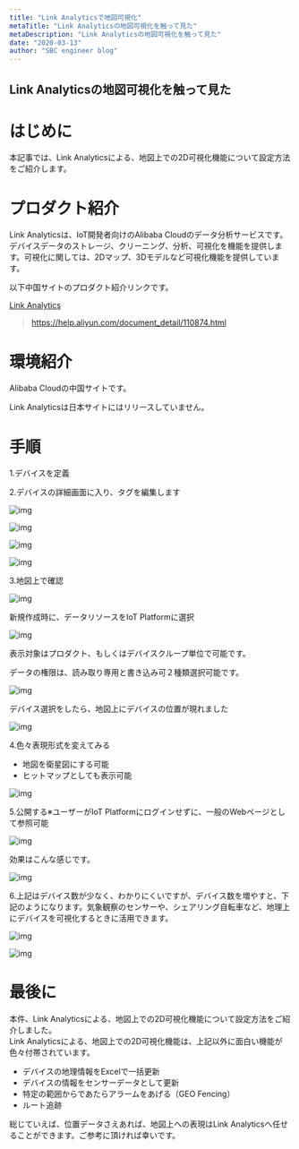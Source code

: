 ```yaml
---
title: "Link Analyticsで地図可視化"
metaTitle: "Link Analyticsの地図可視化を触って見た"
metaDescription: "Link Analyticsの地図可視化を触って見た"
date: "2020-03-13"
author: "SBC engineer blog"
---
```


## Link Analyticsの地図可視化を触って見た

# はじめに

本記事では、Link Analyticsによる、地図上での2D可視化機能について設定方法をご紹介します。     

# プロダクト紹介

Link Analyticsは、IoT開発者向けのAlibaba Cloudのデータ分析サービスです。デバイスデータのストレージ、クリーニング、分析、可視化を機能を提供します。可視化に関しては、2Dマップ、3Dモデルなど可視化機能を提供しています。

以下中国サイトのプロダクト紹介リンクです。

[Link Analytics](https://help.aliyun.com/document_detail/110874.html?spm=a2c4g.11186623.6.542.750b71d4NDBAHz)
> https://help.aliyun.com/document_detail/110874.html


# 環境紹介

Alibaba Cloudの中国サイトです。

Link Analyticsは日本サイトにはリリースしていません。

# 手順

1.デバイスを定義

2.デバイスの詳細画面に入り、タグを編集します

![img](https://raw.githubusercontent.com/sbcloud/help/master/content/usecase-iot/IoT_Platform_images_26006613530398100/20200304134116.png "img")     

![img](https://raw.githubusercontent.com/sbcloud/help/master/content/usecase-iot/IoT_Platform_images_26006613530398100/20200304134248.png "img")     

![img](https://raw.githubusercontent.com/sbcloud/help/master/content/usecase-iot/IoT_Platform_images_26006613530398100/20200304134504.png "img")     

![img](https://raw.githubusercontent.com/sbcloud/help/master/content/usecase-iot/IoT_Platform_images_26006613530398100/20200304134729.png "img")     

3.地図上で確認

![img](https://raw.githubusercontent.com/sbcloud/help/master/content/usecase-iot/IoT_Platform_images_26006613530398100/20200304140429.png "img")     

新規作成時に、データリソースをIoT Platformに選択

![img](https://raw.githubusercontent.com/sbcloud/help/master/content/usecase-iot/IoT_Platform_images_26006613530398100/20200304140504.png "img")     

表示対象はプロダクト、もしくはデバイスクループ単位で可能です。

データの権限は、読み取り専用と書き込み可２種類選択可能です。

![img](https://raw.githubusercontent.com/sbcloud/help/master/content/usecase-iot/IoT_Platform_images_26006613530398100/20200304140559.png "img")     

デバイス選択をしたら、地図上にデバイスの位置が現れました 

![img](https://raw.githubusercontent.com/sbcloud/help/master/content/usecase-iot/IoT_Platform_images_26006613530398100/20200304140809.png "img")     

4.色々表現形式を変えてみる     

* 地図を衛星図にする可能
* ヒットマップとしても表示可能

![img](https://raw.githubusercontent.com/sbcloud/help/master/content/usecase-iot/IoT_Platform_images_26006613530398100/20200304141121.png "img")     

5.公開する※ユーザーがIoT Platformにログインせずに、一般のWebページとして参照可能    

![img](https://raw.githubusercontent.com/sbcloud/help/master/content/usecase-iot/IoT_Platform_images_26006613530398100/20200304141452.png "img")     

効果はこんな感じです。    

![img](https://raw.githubusercontent.com/sbcloud/help/master/content/usecase-iot/IoT_Platform_images_26006613530398100/20200304141602.png "img")     

6.上記はデバイス数が少なく、わかりにくいですが、デバイス数を増やすと、下記のようになります。気象観察のセンサーや、シェアリング自転車など、地理上にデバイスを可視化するときに活用できます。     

![img](https://raw.githubusercontent.com/sbcloud/help/master/content/usecase-iot/IoT_Platform_images_26006613530398100/20200311114742.png "img")     

![img](https://raw.githubusercontent.com/sbcloud/help/master/content/usecase-iot/IoT_Platform_images_26006613530398100/20200311114847.png "img")     

# 最後に
本件、Link Analyticsによる、地図上での2D可視化機能について設定方法をご紹介しました。    
Link Analyticsによる、地図上での2D可視化機能は、上記以外に面白い機能が色々付帯されています。    

* デバイスの地理情報をExcelで一括更新
* デバイスの情報をセンサーデータとして更新
* 特定の範囲からであたらアラームをあげる（GEO Fencing）
* ルート追跡

総じていえば、位置データさえあれば、地図上への表現はLink Analyticsへ任せることができます。ご参考に頂ければ幸いです。



